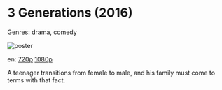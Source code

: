 # 3 Generations (2016)

Genres: drama, comedy

![poster](http://image.tmdb.org/t/p/w500/A40ko85pS3yrkzeYVuVKB8Xbjjq.jpg)

en:
  [720p](magnet:?xt=urn:btih:9B74014DEA1BA3E2B5B4896F950BEB98A1A610AF&tr=udp://glotorrents.pw:6969/announce&tr=udp://tracker.opentrackr.org:1337/announce&tr=udp://torrent.gresille.org:80/announce&tr=udp://tracker.openbittorrent.com:80&tr=udp://tracker.coppersurfer.tk:6969&tr=udp://tracker.leechers-paradise.org:6969&tr=udp://p4p.arenabg.ch:1337&tr=udp://tracker.internetwarriors.net:1337)
  [1080p](magnet:?xt=urn:btih:137F53A07EBEC2122223B08F276997D8D5BB4F42&tr=udp://glotorrents.pw:6969/announce&tr=udp://tracker.opentrackr.org:1337/announce&tr=udp://torrent.gresille.org:80/announce&tr=udp://tracker.openbittorrent.com:80&tr=udp://tracker.coppersurfer.tk:6969&tr=udp://tracker.leechers-paradise.org:6969&tr=udp://p4p.arenabg.ch:1337&tr=udp://tracker.internetwarriors.net:1337)
  


A teenager transitions from female to male, and his family must come to terms with that fact.